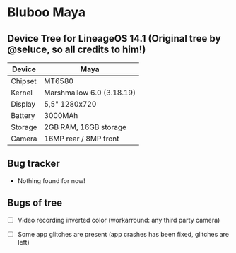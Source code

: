 Bluboo Maya
===========
Device Tree for LineageOS 14.1 (Original tree by @seluce, so all credits to him!)
------------------

| Device | Maya |
| ------ | ------ |
| Chipset | MT6580 |
| Kernel |  Marshmallow 6.0 (3.18.19) |
| Display | 5,5" 1280x720 |
| Battery | 3000MAh |
| Storage |2GB RAM, 16GB storage |
| Camera | 16MP rear / 8MP front |

Bug tracker
---------------
- Nothing found for now!

Bugs of tree
---------------
- [ ] Video recording inverted color (workarround: any third party camera)
- [ ] Some app glitches are present (app crashes has been fixed, glitches are left)


